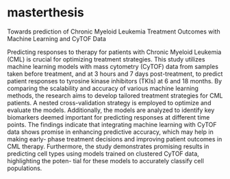 # masterthesis
Towards prediction of Chronic Myeloid Leukemia Treatment Outcomes with Machine Learning and CyTOF Data


Predicting responses to therapy for patients with Chronic Myeloid Leukemia
(CML) is crucial for optimizing treatment strategies. This study utilizes
machine learning models with mass cytometry (CyTOF) data from samples
taken before treatment, and at 3 hours and 7 days post-treatment, to predict
patient responses to tyrosine kinase inhibitors (TKIs) at 6 and 18 months. By
comparing the scalability and accuracy of various machine learning methods,
the research aims to develop tailored treatment strategies for CML patients.
A nested cross-validation strategy is employed to optimize and evaluate the
models. Additionally, the models are analyzed to identify key biomarkers
deemed important for predicting responses at different time points. The
findings indicate that integrating machine learning with CyTOF data shows
promise in enhancing predictive accuracy, which may help in making early-
phase treatment decisions and improving patient outcomes in CML therapy.
Furthermore, the study demonstrates promising results in predicting cell
types using models trained on clustered CyTOF data, highlighting the poten-
tial for these models to accurately classify cell populations.


